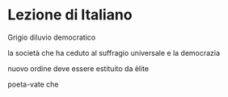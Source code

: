 # Lezione di Italiano

Grigio diluvio democratico

la società che ha ceduto al suffragio universale e la democrazia

nuovo ordine deve essere estituito da èlite

poeta-vate che
<!--stackedit_data:
eyJoaXN0b3J5IjpbLTEwMDc4NzUzODldfQ==
-->